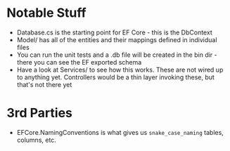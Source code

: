 # Notable Stuff

* Database.cs is the starting point for EF Core - this is the DbContext
* Model/ has all of the entities and their mappings defined in individual files
* You can run the unit tests and a .db file will be created in the bin dir - there you can see the EF exported schema
* Have a look at Services/ to see how this works.  These are not wired up to anything yet.  Controllers would be a thin layer invoking these, but that's not there yet

# 3rd Parties
* EFCore.NamingConventions is what gives us `snake_case_naming` tables, columns, etc.
